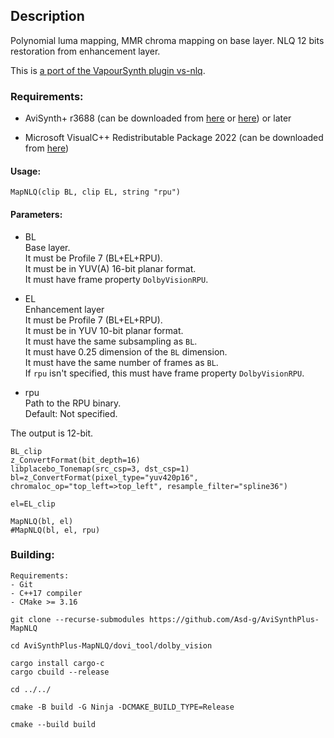 ## Description

Polynomial luma mapping, MMR chroma mapping on base layer. NLQ 12 bits restoration from enhancement layer.

This is [a port of the VapourSynth plugin vs-nlq](https://github.com/quietvoid/vs-nlq).

### Requirements:

- AviSynth+ r3688 (can be downloaded from [here](https://gitlab.com/uvz/AviSynthPlus-Builds) or [here](https://github.com/AviSynth/AviSynthPlus/releases)) or later

- Microsoft VisualC++ Redistributable Package 2022 (can be downloaded from [here](https://github.com/abbodi1406/vcredist/releases))

#### Usage:

```
MapNLQ(clip BL, clip EL, string "rpu")
```

#### Parameters:

- BL<br>
    Base layer.<br>
    It must be Profile 7 (BL+EL+RPU).<br>
    It must be in YUV(A) 16-bit planar format.<br>
    It must have frame property `DolbyVisionRPU`.

- EL<br>
    Enhancement layer<br>
    It must be Profile 7 (BL+EL+RPU).<br>
    It must be in YUV 10-bit planar format.<br>
    It must have the same subsampling as `BL`.<br>
    It must have 0.25 dimension of the `BL` dimension.<br>
    It must have the same number of frames as `BL`.<br>
    If `rpu` isn't specified, this must have frame property `DolbyVisionRPU`.

- rpu<br>
    Path to the RPU binary.<br>
    Default: Not specified.

The output is 12-bit.

```
BL_clip
z_ConvertFormat(bit_depth=16)
libplacebo_Tonemap(src_csp=3, dst_csp=1)
bl=z_ConvertFormat(pixel_type="yuv420p16", chromaloc_op="top_left=>top_left", resample_filter="spline36")

el=EL_clip

MapNLQ(bl, el)
#MapNLQ(bl, el, rpu)
```

### Building:

```
Requirements:
- Git
- C++17 compiler
- CMake >= 3.16
```

```
git clone --recurse-submodules https://github.com/Asd-g/AviSynthPlus-MapNLQ

cd AviSynthPlus-MapNLQ/dovi_tool/dolby_vision

cargo install cargo-c
cargo cbuild --release

cd ../../

cmake -B build -G Ninja -DCMAKE_BUILD_TYPE=Release

cmake --build build
```
